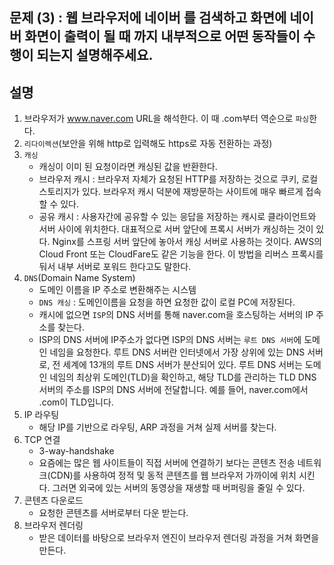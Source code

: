 ## 문제 (3) : 웹 브라우저에 네이버 를 검색하고 화면에 네이버 화면이 출력이 될 때 까지 내부적으로 어떤 동작들이 수행이 되는지 설명해주세요.

## 설명
1. 브라우저가 www.naver.com URL을 해석한다. 이 때 .com부터 역순으로 `파싱`한다.
2. `리다이렉션`(보안을 위해 http로 입력해도 https로 자동 전환하는 과정)
3. `캐싱`
    - 캐싱이 이미 된 요청이라면 캐싱된 값을 반환한다.
    - 브라우저 캐시 : 브라우저 자체가 요청된 HTTP를 저장하는 것으로 쿠키, 로컬 스토리지가 있다. 브라우저 캐시 덕분에 재방문하는 사이트에 매우 빠르게 접속할 수 있다.
    - 공유 캐시 : 사용자간에 공유할 수 있는 응답을 저장하는 캐시로 클라이언트와 서버 사이에 위치한다. 대표적으로 서버 앞단에 프록시 서버가 캐싱하는 것이 있다. Nginx를 스프링 서버 앞단에 놓아서 캐싱 서버로 사용하는 것이다. AWS의 Cloud Front 또는 CloudFare도 같은 기능을 한다. 이 방법을 리버스 프록시를 둬서 내부 서버로 포워드 한다고도 말한다.
4. `DNS`(Domain Name System)
    - 도메인 이름을 IP 주소로 변환해주는 시스템
    - `DNS 캐싱` : 도메인이름을 요청을 하면 요청한 값이 로컬 PC에 저장된다.
    - 캐시에 없으면 `ISP`의 DNS 서버를 통해 naver.com을 호스팅하는 서버의 IP 주소를 찾는다.
    - ISP의 DNS 서버에 IP주소가 없다면 ISP의 DNS 서버는 `루트 DNS 서버`에 도메인 네임을 요청한다. 루트 DNS 서버란 인터넷에서 가장 상위에 있는 DNS 서버로, 전 세계에 13개의 루트 DNS 서버가 분산되어 있다. 루트 DNS 서버는 도메인 네임의 최상위 도메인(TLD)을 확인하고, 해당 TLD를 관리하는 TLD DNS 서버의 주소를 ISP의 DNS 서버에 전달합니다. 예를 들어, naver.com에서 .com이 TLD입니다.
5. IP 라우팅
    - 해당 IP를 기반으로 라우팅, ARP 과정을 거쳐 실제 서버를 찾는다.
6. TCP 연결
    - 3-way-handshake
    - 요즘에는 많은 웹 사이트들이 직접 서버에 연결하기 보다는 콘텐츠 전송 네트워크(CDN)를 사용하여 정적 및 동적 콘텐츠를 웹 브라우저 가까이에 위치 시킨다. 그러면 외국에 있는 서버의 동영상을 재생할 때 버퍼링을 줄일 수 있다.
7. 콘텐츠 다운로드
    - 요청한 콘텐츠를 서버로부터 다운 받는다.
8. 브라우저 렌더링
    - 받은 데이터를 바탕으로 브라우저 엔진이 브라우저 렌더링 과정을 거쳐 화면을 만든다.

